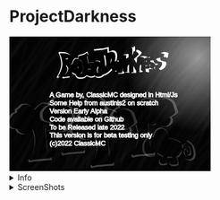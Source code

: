 # ProjectDarkness <br/>
<!--![screenshot](screenshots/infoPAGE.png)<br/>-->
<img src = "screenshots/infoPAGE.png" width = "360" height = "240">
<details>
  <summary>Info</summary>
  <ul>
    <li>A game by, ClassicMC</li>
    <li>Made in Html Canvas and Js</li>
    <li>&copy;ClassicMC-Studios 2022</li>
    <ul>
      <li>Play online at <a href = "https://projectdarkness.w3spaces.com">projectdarkness.w3spaces.com</a></li>
    </ul>
  </ul>
</details>
<details>
  <summary>ScreenShots</summary>
  <img scr = "screenshots/busnes4.png" width = "360" height = "240">
  <p><em>&copy;ClassicMC</em></p>
</details>
